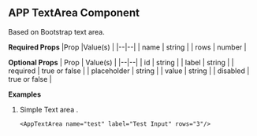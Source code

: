 ## APP TextArea Component

Based on Bootstrap text area.

**Required Props**
|Prop |Value(s) |
|--|--|
| name | string |
| rows | number |

**Optional Props**
| Prop | Value(s) |
|--|--|
| id | string |
| label | string |
| required | true or false |
| placeholder | string |
| value | string |
| disabled | true or false |

**Examples**

1.  Simple Text area .

        <AppTextArea name="test" label="Test Input" rows="3"/>
